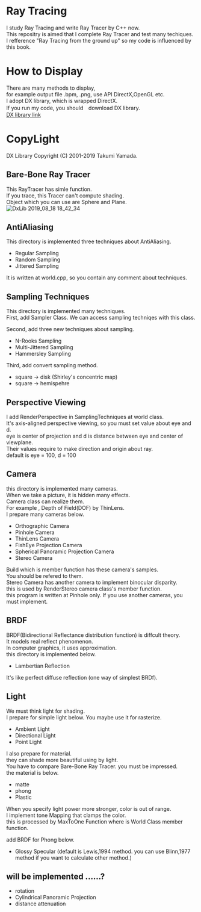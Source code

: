 # Ray Tracing
I study Ray Tracing and write Ray Tracer by C++ now.  
This repositry is aimed that I complete Ray Tracer and test many techiques.  
I refference "Ray Tracing from the ground up" so my code is influenced by this book.
# How to Display
There are many methods to display,   
for example output file .bpm, .png, use API DirectX,OpenGL etc.   
I adopt DX library, which is wrapped DirectX.   
If you run my code, you should　download DX library.  
[DX library link](https://dxlib.xsrv.jp/index.html)  
# CopyLight  
DX Library Copyright (C) 2001-2019 Takumi Yamada.
## Bare-Bone Ray Tracer
This RayTracer has simle function.  
If you trace, this Tracer can't compute shading.  
Object which you can use are Sphere and Plane.  
![DxLib 2019_08_18 18_42_34](https://user-images.githubusercontent.com/28126083/63223366-36aa8480-c1ef-11e9-9847-fbd02283add2.png)
## AntiAliasing
This directory is implemented three techniques about AntiAliasing.  
* Regular Sampling   
* Random Sampling  
* Jittered Sampling  

It is written at world.cpp, so you contain any comment about techniques.  
## Sampling Techniques
This directory is implemented many techniques.  
First, add Sampler Class. We can access sampling techniqes with this class.  

Second, add three new techniques about sampling.  
* N-Rooks Sampling 
* Multi-Jittered Sampling
* Hammersley Sampling  

Third, add convert sampling method.  
* square -> disk (Shirley's concentric map)
* square -> hemispehre

## Perspective Viewing
I add RenderPerspective in SamplingTechniques at world class.  
It's axis-aligned perspective viewing, so you must set value about eye and d.  
eye is center of projection and d is distance between eye and center of viewplane.  
Their values require to make direction and origin about ray.  
default is eye = 100, d = 100

## Camera
this directory is implemented many cameras.  
When we take a picture, it is hidden many effects.  
Camera class can realize them.  
For example , Depth of Field(DOF) by ThinLens.  
I prepare many cameras below.  

* Orthographic Camera
* Pinhole Camera
* ThinLens Camera
* FishEye Projection Camera
* Spherical Panoramic Projection Camera
* Stereo Camera

Build which is member function has these camera's samples.  
You should be refered to them.  
Stereo Camera has another camera to implement binocular disparity.  
this is used by RenderStereo camera class's member function.  
this program is written at Pinhole only.
If you use another cameras, you must implement.

## BRDF
BRDF(Bidirectional Reflectance distribution function) is diffcult theory.  
It models real reflect phenomenon.   
In computer graphics, it uses approximation.  
this directory is implemented below.

* Lambertian Reflection

It's like perfect diffuse reflection (one way of simplest BRDf).

## Light
We must think light for shading.  
I prepare for simple light below. You maybe use it for rasterize.

* Ambient Light
* Directional Light
* Point Light

I also prepare for material.  
they can shade more beautiful using by light.  
You have to compare Bare-Bone Ray Tracer. you must be impressed.  
the material is below.

* matte
* phong
* Plastic

When you specify light power more stronger, color is out of range.  
I implement tone Mapping that clamps the color.   
this is processed by MaxToOne Function where is World Class member function.

add BRDF for Phong below.  

* Glossy Specular (default is Lewis,1994 method. you can use Blinn,1977 method if you want to calculate other method.)
## will be implemented ......?
* rotation
* Cylindrical Panoramic Projection
* distance attenuation
